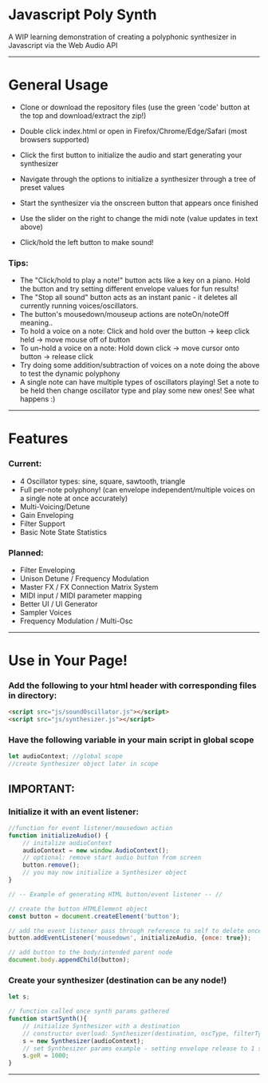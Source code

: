 # Javascript Poly Synth
A WIP learning demonstration of creating a polyphonic synthesizer in Javascript via the Web Audio API

-----------------------
# General Usage

* Clone or download the repository files (use the green 'code' button at the top and download/extract the zip!)

* Double click index.html or open in Firefox/Chrome/Edge/Safari (most browsers supported)
* Click the first button to initialize the audio and start generating your synthesizer
* Navigate through the options to initialize a synthesizer through a tree of preset values
* Start the synthesizer via the onscreen button that appears once finished 
* Use the slider on the right to change the midi note (value updates in text above)
* Click/hold the left button to make sound!

### Tips:
* The "Click/hold to play a note!" button acts like a key on a piano. Hold the button and try setting different envelope values for fun results!
* The "Stop all sound" button acts as an instant panic - it deletes all currently running voices/oscillators.
* The button's mousedown/mouseup actions are noteOn/noteOff meaning..
* To hold a voice on a note: Click and hold over the button -> keep click held -> move mouse off of button
* To un-hold a voice on a note: Hold down click -> move cursor onto button -> release click
* Try doing some addition/subtraction of voices on a note doing the above to test the dynamic polyphony
* A single note can have multiple types of oscillators playing! Set a note to be held then change oscillator type and play some new ones! See what happens :)

-----------------------

# Features

### Current:
* 4 Oscillator types: sine, square, sawtooth, triangle
* Full per-note polyphony! (can envelope independent/multiple voices on a single note at once accurately)
* Multi-Voicing/Detune
* Gain Enveloping
* Filter Support
* Basic Note State Statistics

### Planned:
* Filter Enveloping
* Unison Detune / Frequency Modulation
* Master FX / FX Connection Matrix System
* MIDI input / MIDI parameter mapping
* Better UI / UI Generator
* Sampler Voices
* Frequency Modulation / Multi-Osc

-----------------------

# Use in Your Page!

### Add the following to your html header with corresponding files in directory:
```html
<script src="js/soundOscillator.js"></script>
<script src="js/synthesizer.js"></script>
```

### Have the following variable in your main script in global scope
```js
let audioContext; //global scope
//create Synthesizer object later in scope
```

## IMPORTANT:
### Initialize it with an event listener:
```js
//function for event listener/mousedown action
function initializeAudio() {
    // initalize audioContext
    audioContext = new window.AudioContext();
    // optional: remove start audio button from screen
    button.remove();
    // you may now initialize a Synthesizer object
}

// -- Example of generating HTML button/event listener -- //

// create the button HTMLElement object
const button = document.createElement('button');

// add the event listener pass through reference to self to delete once done
button.addEventListener('mousedown', initializeAudio, {once: true});

// add button to the body/intended parent node
document.body.appendChild(button);
```

### Create your synthesizer (destination can be any node!)
```js
let s;

// function called once synth params gathered
function startSynth(){
    // initialize Synthesizer with a destination
    // constructor overload: Synthesizer(destination, oscType, filterType)
    s = new Synthesizer(audioContext);
    // set Synthesizer params example - setting envelope release to 1 second
    s.geR = 1000;
}
```
-----------------------


